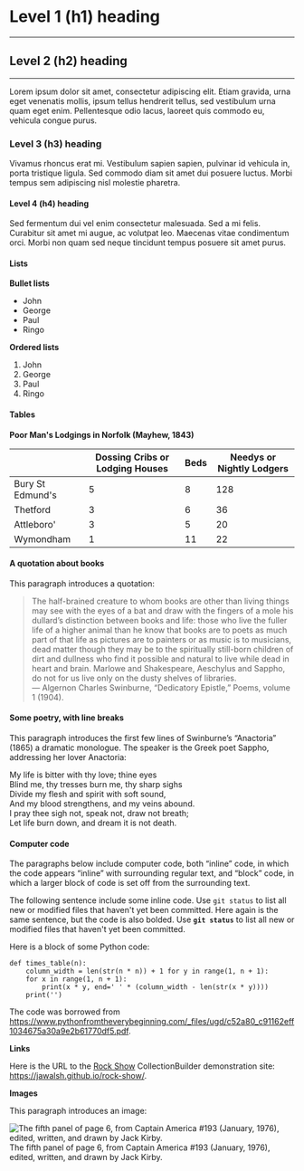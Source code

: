 # Level 1 (h1) heading
---
## Level 2 (h2) heading
---
Lorem ipsum dolor sit amet, consectetur adipiscing elit. Etiam gravida, urna eget venenatis mollis, ipsum tellus hendrerit tellus, sed vestibulum urna quam eget enim. Pellentesque odio lacus, laoreet quis commodo eu, vehicula congue purus.

### Level 3 (h3) heading

Vivamus rhoncus erat mi. Vestibulum sapien sapien, pulvinar id vehicula in, porta tristique ligula. Sed commodo diam sit amet dui posuere luctus. Morbi tempus sem adipiscing nisl molestie pharetra.

#### Level 4 (h4) heading

Sed fermentum dui vel enim consectetur malesuada. Sed a mi felis. Curabitur sit amet mi augue, ac volutpat leo. Maecenas vitae condimentum orci. Morbi non quam sed neque tincidunt tempus posuere sit amet purus.

#### **Lists**

**Bullet lists**

* John
* George
* Paul
* Ringo  

**Ordered lists**

1. John
2. George
3. Paul
4. Ringo  

#### **Tables**

**Poor Man's Lodgings in Norfolk (Mayhew, 1843)**

|   |Dossing Cribs or Lodging Houses|Beds|Needys or Nightly Lodgers|
|---|-------------------------------|----|-------------------------|
|Bury St Edmund's|5|8|128|
|Thetford|3|6|36|
|Attleboro'|3|5|20|
|Wymondham|1|11|22|


#### **A quotation about books**

This paragraph introduces a quotation:

>The half-brained creature to whom books are other than living things may see with the eyes of a bat and draw with the fingers of a mole his dullard’s distinction between books and life: those who live the fuller life of a higher animal than he know that books are to poets as much part of that life as pictures are to painters or as music is to musicians, dead matter though they may be to the spiritually still-born children of dirt and dullness who find it possible and natural to live while dead in heart and brain. Marlowe and Shakespeare, Aeschylus and Sappho, do not for us live only on the dusty shelves of libraries.  
— Algernon Charles Swinburne, “Dedicatory Epistle,” Poems, volume 1 (1904).

#### **Some poetry, with line breaks**

This paragraph introduces the first few lines of Swinburne’s “Anactoria” (1865) a dramatic monologue. The speaker is the Greek poet Sappho, addressing her lover Anactoria:

My life is bitter with thy love; thine eyes  
Blind me, thy tresses burn me, thy sharp sighs  
Divide my flesh and spirit with soft sound,  
And my blood strengthens, and my veins abound.  
I pray thee sigh not, speak not, draw not breath;  
Let life burn down, and dream it is not death.

#### **Computer code**

The paragraphs below include computer code, both “inline” code, in which the code appears “inline” with surrounding regular text, and “block” code, in which a larger block of code is set off from the surrounding text.

The following sentence include some inline code. Use ```git status``` to list all new or modified files that haven't yet been committed. Here again is the same sentence, but the code is also bolded. Use **```git status```** to list all new or modified files that haven't yet been committed.

Here is a block of some Python code:
```
def times_table(n):
    column_width = len(str(n * n)) + 1 for y in range(1, n + 1):
    for x in range(1, n + 1):
        print(x * y, end=' ' * (column_width - len(str(x * y))))
    print('')
```
The code was borrowed from https://www.pythonfromtheverybeginning.com/_files/ugd/c52a80_c91162eff1034675a30a9e2b61770df5.pdf.

**Links**

Here is the URL to the [Rock Show](https://jawalsh.github.io/rock-show/) CollectionBuilder demonstration site: https://jawalsh.github.io/rock-show/.

**Images**

This paragraph introduces an image:

![The fifth panel of page 6, from Captain America #193 (January, 1976), edited, written, and drawn by Jack Kirby.](https://www.digitalhumanities.org/dhq/vol/6/1/000117/resources/images/walsh_2012_figure06.jpg)
The fifth panel of page 6, from Captain America #193 (January, 1976), edited, written, and drawn by Jack Kirby.